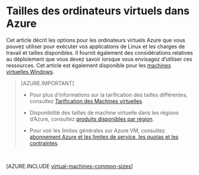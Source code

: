 <properties
 pageTitle="Les tailles de Linux VM | Microsoft Azure"
 description="Répertorie les différents formats disponibles pour les ordinateurs virtuels de Linux dans Azure."
 services="virtual-machines-linux"
 documentationCenter=""
 authors="cynthn"
 manager="timlt"
 editor=""
 tags="azure-resource-manager,azure-service-management"/>

<tags
ms.service="virtual-machines-linux"
 ms.devlang="na"
 ms.topic="article"
 ms.tgt_pltfrm="vm-linux"
 ms.workload="infrastructure-services"
 ms.date="09/21/2016"
 ms.author="cynthn"/>

# <a name="sizes-for-virtual-machines-in-azure"></a>Tailles des ordinateurs virtuels dans Azure

Cet article décrit les options pour les ordinateurs virtuels Azure que vous pouvez utiliser pour exécuter vos applications de Linux et les charges de travail et tailles disponibles. Il fournit également des considérations relatives au déploiement que vous devez savoir lorsque vous envisagez d’utiliser ces ressources. Cet article est également disponible pour les [machines virtuelles Windows](virtual-machines-windows-sizes.md).

>[AZURE.IMPORTANT] 
>
>- Pour plus d’informations sur la tarification des tailles différentes, consultez [Tarification des Machines virtuelles](https://azure.microsoft.com/pricing/details/virtual-machines/#Linux). 
>
>- Disponibilité des tailles de machine virtuelle dans les régions d’Azure, consultez [produits disponibles par région](https://azure.microsoft.com/regions/services/).
>
>- Pour voir les limites générales sur Azure VM, consultez [abonnement Azure et les limites de service, les quotas et les contraintes](../azure-subscription-service-limits.md).

<br>   

[AZURE.INCLUDE [virtual-machines-common-sizes](../../includes/virtual-machines-common-sizes.md)]

